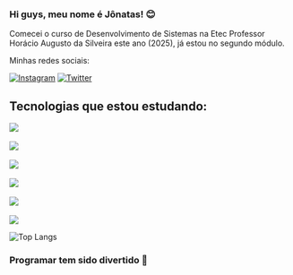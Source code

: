 ### Hi guys, meu nome é Jônatas! 😊
<p>Comecei o curso de Desenvolvimento de Sistemas na Etec Professor Horácio Augusto da Silveira este ano (2025), já estou no segundo módulo.</p>
<p>Minhas redes sociais:</p>

[![Instagram](https://img.shields.io/badge/Instagram-E4405F?style=for-the-badge&logo=instagram&logoColor=white)](https://www.instagram.com/jonatasolixd/)
[![Twitter](https://img.shields.io/badge/Twitter-000000?style=for-the-badge&logo=x&logoColor=white)](https://x.com/JonatasoliXD)

## Tecnologias que estou estudando:

<img align="center" src="https://img.shields.io/badge/JavaScript-fde910"> <br> <br> <img align="center" src="https://img.shields.io/badge/C Sharp-9179e4"> <br> <br>
<img align="center" src="https://img.shields.io/badge/HTML-ffae00"> <br> <br> <img align="center" src="https://img.shields.io/badge/Java-eD8b00"> <br> <br>
<img align="center" src="https://img.shields.io/badge/CSS-1919e6"> <br> <br> <img align="center" src="https://img.shields.io/badge/SQL-00ff00">

![Top Langs](https://github-readme-stats.vercel.app/api/top-langs/?username=Jolimenezes&layout=compact&theme=tokyonight&locale=pt-br)

### Programar tem sido divertido 🤠


<!--
**Jolimenezes/Jolimenezes** is a ✨ _special_ ✨ repository because its `README.md` (this file) appears on your GitHub profile.

Here are some ideas to get you started:

- 🔭 I’m currently working on ...
- 🌱 I’m currently learning ...
- 👯 I’m looking to collaborate on ...
- 🤔 I’m looking for help with ...
- 💬 Ask me about ...
- 📫 How to reach me: ...
- 😄 Pronouns: ...
- ⚡ Fun fact: ...
-->
